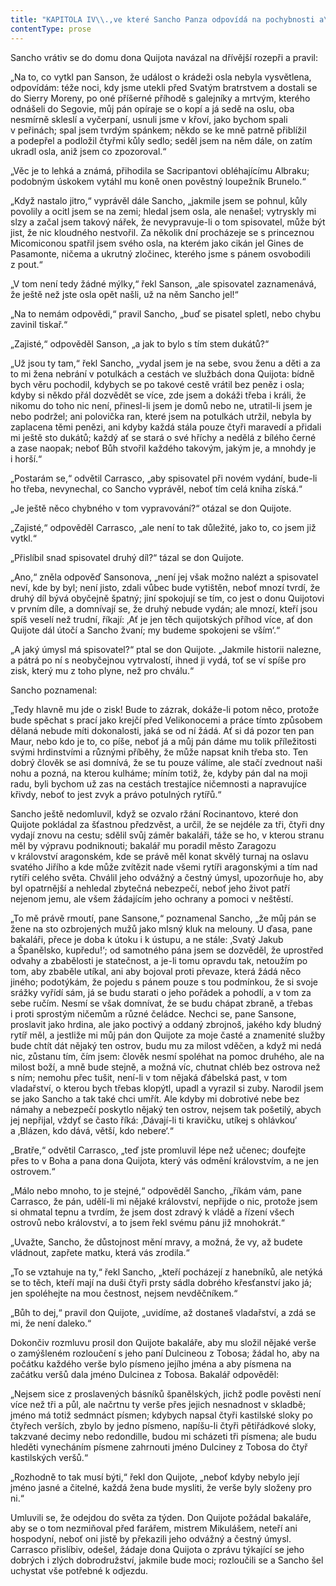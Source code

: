 ```yaml
---
title: "KAPITOLA IV\\.,ve které Sancho Panza odpovídá na pochybnosti a\_dotazy Sansona Carrasca a\_kde se vypráví o\_různých událostech zasluhujících, aby se o\_nich mluvilo a\_vědělo\\."
contentType: prose
---
```


  

Sancho vrátiv se do domu dona Quijota navázal na dřívější rozepři a pravil:

„Na to, co vytkl pan Sanson, že událost o krádeži osla nebyla vysvětlena, odpovídám: téže noci, kdy jsme utekli před Svatým bratrstvem a dostali se do Sierry Moreny, po oné příšerné příhodě s galejníky a mrtvým, kterého odnášeli do Segovie, můj pán opíraje se o kopí a já sedě na oslu, oba nesmírně skleslí a vyčerpaní, usnuli jsme v křoví, jako bychom spali v peřinách; spal jsem tvrdým spánkem; někdo se ke mně patrně přiblížil a podepřel a podložil čtyřmi kůly sedlo; seděl jsem na něm dále, on zatím ukradl osla, aniž jsem co zpozoroval.“

„Věc je to lehká a známá, přihodila se Sacripantovi obléhajícímu Albraku; podobným úskokem vytáhl mu koně onen pověstný loupežník Brunelo.“

„Když nastalo jitro,“ vyprávěl dále Sancho, „jakmile jsem se pohnul, kůly povolily a ocitl jsem se na zemi; hledal jsem osla, ale nenašel; vytryskly mi slzy a začal jsem takový nářek, že nevypravuje-li o tom spisovatel, může být jist, že nic kloudného nestvořil. Za několik dní procházeje se s princeznou Micomiconou spatřil jsem svého osla, na kterém jako cikán jel Gines de Pasamonte, ničema a ukrutný zločinec, kterého jsme s pánem osvobodili z pout.“

„V tom není tedy žádné mýlky,“ řekl Sanson, „ale spisovatel zaznamenává, že ještě než jste osla opět našli, už na něm Sancho jel!“

„Na to nemám odpovědi,“ pravil Sancho, „buď se pisatel spletl, nebo chybu zavinil tiskař.“

„Zajisté,“ odpověděl Sanson, „a jak to bylo s tím stem dukátů?“

„Už jsou ty tam,“ řekl Sancho, „vydal jsem je na sebe, svou ženu a děti a za to mi žena nebrání v potulkách a cestách ve službách dona Quijota: bídně bych věru pochodil, kdybych se po takové cestě vrátil bez peněz i osla; kdyby si někdo přál dozvědět se více, zde jsem a dokáži třeba i králi, že nikomu do toho nic není, přinesl-li jsem je domů nebo ne, utratil-li jsem je nebo podržel; ani polovička ran, které jsem na potulkách utržil, nebyla by zaplacena těmi penězi, ani kdyby každá stála pouze čtyři maravedí a přidali mi ještě sto dukátů; každý ať se stará o své hříchy a nedělá z bílého černé a zase naopak; neboť Bůh stvořil každého takovým, jakým je, a mnohdy je i horší.“

„Postarám se,“ odvětil Carrasco, „aby spisovatel při novém vydání, bude-li ho třeba, nevynechal, co Sancho vyprávěl, neboť tím celá kniha získá.“

„Je ještě něco chybného v tom vypravování?“ otázal se don Quijote.

„Zajisté,“ odpověděl Carrasco, „ale není to tak důležité, jako to, co jsem již vytkl.“

„Přislíbil snad spisovatel druhý díl?“ tázal se don Quijote.

„Ano,“ zněla odpověď Sansonova, „není jej však možno nalézt a spisovatel neví, kde by byl; není jisto, zdali vůbec bude vytištěn, neboť mnozí tvrdí, že druhý díl bývá obyčejně špatný; jiní spokojují se tím, co jest o donu Quijotovi v prvním díle, a domnívají se, že druhý nebude vydán; ale mnozí, kteří jsou spíš veselí než trudní, říkají: ‚Ať je jen těch quijotských příhod více, ať don Quijote dál útočí a Sancho žvaní; my budeme spokojeni se vším‘.“

„A jaký úmysl má spisovatel?“ ptal se don Quijote. „Jakmile historii nalezne, a pátrá po ní s neobyčejnou vytrvalostí, ihned ji vydá, toť se ví spíše pro zisk, který mu z toho plyne, než pro chválu.“

Sancho poznamenal:

„Tedy hlavně mu jde o zisk! Bude to zázrak, dokáže-li potom něco, protože bude spěchat s prací jako krejčí před Velikonocemi a práce tímto způsobem dělaná nebude míti dokonalosti, jaká se od ní žádá. Ať si dá pozor ten pan Maur, nebo kdo je to, co píše, neboť já a můj pán dáme mu tolik příležitosti svými hrdinstvími a různými příběhy, že může napsat knih třeba sto. Ten dobrý člověk se asi domnívá, že se tu pouze válíme, ale stačí zvednout naši nohu a pozná, na kterou kulháme; míním totiž, že, kdyby pán dal na moji radu, byli bychom už zas na cestách trestajíce ničemnosti a napravujíce křivdy, neboť to jest zvyk a právo potulných rytířů.“

Sancho ještě nedomluvil, když se ozvalo ržání Rocinantovo, které don Quijote pokládal za šťastnou předzvěst, a určil, že se nejdéle za tři, čtyři dny vydají znovu na cestu; sdělil svůj záměr bakaláři, táže se ho, v kterou stranu měl by výpravu podniknouti; bakalář mu poradil město Zaragozu v království aragonském, kde se právě měl konat skvělý turnaj na oslavu svatého Jiřího a kde může zvítězit nade všemi rytíři aragonskými a tím nad rytíři celého světa. Chválil jeho odvážný a čestný úmysl, upozorňuje ho, aby byl opatrnější a nehledal zbytečná nebezpečí, neboť jeho život patří nejenom jemu, ale všem žádajícím jeho ochrany a pomoci v neštěstí.

„To mě právě rmoutí, pane Sansone,“ poznamenal Sancho, „že můj pán se žene na sto ozbrojených mužů jako mlsný kluk na melouny. U ďasa, pane bakaláři, přece je doba k útoku i k ústupu, a ne stále: ‚Svatý Jakub a Španělsko, kupředu!‘; od samotného pána jsem se dozvěděl, že uprostřed odvahy a zbabělosti je statečnost, a je-li tomu opravdu tak, netoužím po tom, aby zbaběle utíkal, ani aby bojoval proti převaze, která žádá něco jiného; podotýkám, že pojedu s pánem pouze s tou podmínkou, že si svoje srážky vyřídí sám, já se budu starati o jeho pořádek a pohodlí, a v tom za sebe ručím. Nesmí se však domnívat, že se budu chápat zbraně, a třebas i proti sprostým ničemům a různé čeládce. Nechci se, pane Sansone, proslavit jako hrdina, ale jako poctivý a oddaný zbrojnoš, jakého kdy bludný rytíř měl, a jestliže mi můj pán don Quijote za moje časté a znamenité služby bude chtít dát nějaký ten ostrov, budu mu za milost vděčen, a když mi nedá nic, zůstanu tím, čím jsem: člověk nesmí spoléhat na pomoc druhého, ale na milost boží, a mně bude stejně, a možná víc, chutnat chléb bez ostrova než s ním; nemohu přec tušit, není-li v tom nějaká ďábelská past, v tom vladařství, o kterou bych třebas klopýtl, upadl a vyrazil si zuby. Narodil jsem se jako Sancho a tak také chci umřít. Ale kdyby mi dobrotivé nebe bez námahy a nebezpečí poskytlo nějaký ten ostrov, nejsem tak pošetilý, abych jej nepřijal, vždyť se často říká: ‚Dávají-li ti kravičku, utíkej s ohlávkou‘ a ‚Blázen, kdo dává, větší, kdo nebere‘.“

„Bratře,“ odvětil Carrasco, „teď jste promluvil lépe než učenec; doufejte přes to v Boha a pana dona Quijota, který vás odmění královstvím, a ne jen ostrovem.“

„Málo nebo mnoho, to je stejné,“ odpověděl Sancho, „říkám vám, pane Carrasco, že pán, udělí-li mi nějaké království, nepřijde o nic, protože jsem si ohmatal tepnu a tvrdím, že jsem dost zdravý k vládě a řízení všech ostrovů nebo království, a to jsem řekl svému pánu již mnohokrát.“

„Uvažte, Sancho, že důstojnost mění mravy, a možná, že vy, až budete vládnout, zapřete matku, která vás zrodila.“

„To se vztahuje na ty,“ řekl Sancho, „kteří pocházejí z hanebníků, ale netýká se to těch, kteří mají na duši čtyři prsty sádla dobrého křesťanství jako já; jen spoléhejte na mou čestnost, nejsem nevděčníkem.“

„Bůh to dej,“ pravil don Quijote, „uvidíme, až dostaneš vladařství, a zdá se mi, že není daleko.“

Dokončiv rozmluvu prosil don Quijote bakaláře, aby mu složil nějaké verše o zamýšleném rozloučení s jeho paní Dulcineou z Tobosa; žádal ho, aby na počátku každého verše bylo písmeno jejího jména a aby písmena na začátku veršů dala jméno Dulcinea z Tobosa. Bakalář odpověděl:

„Nejsem sice z proslavených básníků španělských, jichž podle pověsti není více než tři a půl, ale načrtnu ty verše přes jejich nesnadnost v skladbě; jméno má totiž sedmnáct písmen; kdybych napsal čtyři kastilské sloky po čtyřech verších, zbylo by jedno písmeno, napíšu-li čtyři pětiřádkové sloky, takzvané decimy nebo redondille, budou mi scházeti tři písmena; ale budu hleděti vynecháním písmene zahrnouti jméno Dulciney z Tobosa do čtyř kastilských veršů.“

„Rozhodně to tak musí býti,“ řekl don Quijote, „neboť kdyby nebylo její jméno jasné a čitelné, každá žena bude mysliti, že verše byly složeny pro ni.“

Umluvili se, že odejdou do světa za týden. Don Quijote požádal bakaláře, aby se o tom nezmiňoval před farářem, mistrem Mikulášem, neteří ani hospodyní, neboť oni jistě by překazili jeho odvážný a čestný úmysl. Carrasco přislíbiv, odešel, žádaje dona Quijota o zprávu týkající se jeho dobrých i zlých dobrodružství, jakmile bude moci; rozloučili se a Sancho šel uchystat vše potřebné k odjezdu.
